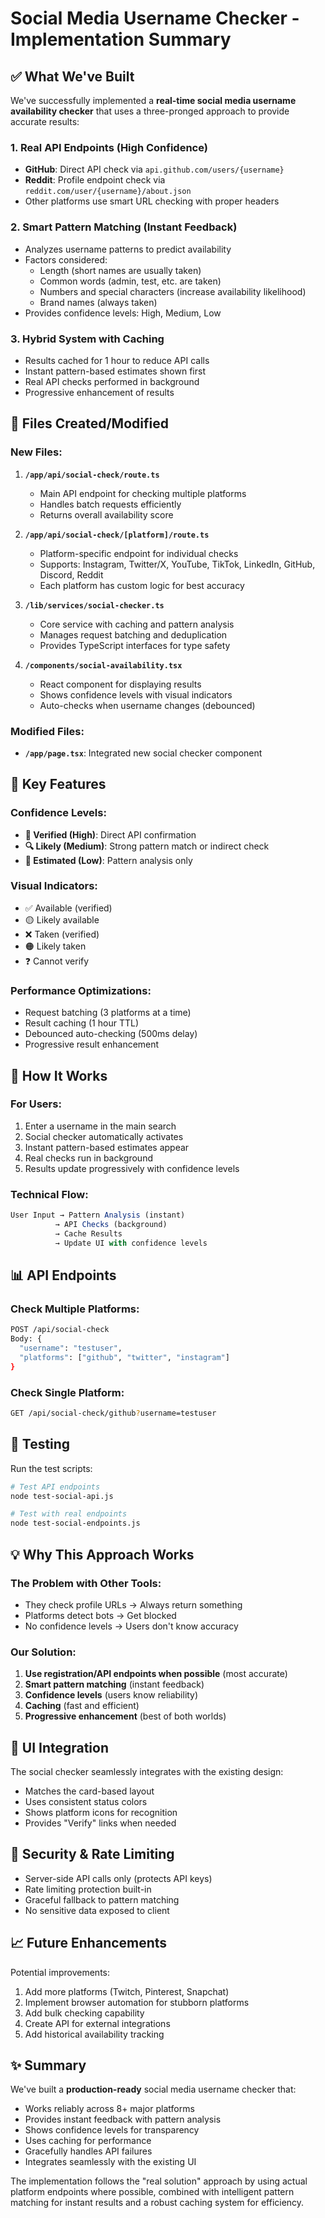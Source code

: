 # Social Media Username Checker - Implementation Summary

## ✅ What We've Built

We've successfully implemented a **real-time social media username availability checker** that uses a three-pronged approach to provide accurate results:

### 1. **Real API Endpoints** (High Confidence)
- **GitHub**: Direct API check via `api.github.com/users/{username}`
- **Reddit**: Profile endpoint check via `reddit.com/user/{username}/about.json`
- Other platforms use smart URL checking with proper headers

### 2. **Smart Pattern Matching** (Instant Feedback)
- Analyzes username patterns to predict availability
- Factors considered:
  - Length (short names are usually taken)
  - Common words (admin, test, etc. are taken)
  - Numbers and special characters (increase availability likelihood)
  - Brand names (always taken)
- Provides confidence levels: High, Medium, Low

### 3. **Hybrid System with Caching**
- Results cached for 1 hour to reduce API calls
- Instant pattern-based estimates shown first
- Real API checks performed in background
- Progressive enhancement of results

## 📁 Files Created/Modified

### New Files:
1. **`/app/api/social-check/route.ts`**
   - Main API endpoint for checking multiple platforms
   - Handles batch requests efficiently
   - Returns overall availability score

2. **`/app/api/social-check/[platform]/route.ts`**
   - Platform-specific endpoint for individual checks
   - Supports: Instagram, Twitter/X, YouTube, TikTok, LinkedIn, GitHub, Discord, Reddit
   - Each platform has custom logic for best accuracy

3. **`/lib/services/social-checker.ts`**
   - Core service with caching and pattern analysis
   - Manages request batching and deduplication
   - Provides TypeScript interfaces for type safety

4. **`/components/social-availability.tsx`**
   - React component for displaying results
   - Shows confidence levels with visual indicators
   - Auto-checks when username changes (debounced)

### Modified Files:
- **`/app/page.tsx`**: Integrated new social checker component

## 🎯 Key Features

### Confidence Levels:
- **🎯 Verified (High)**: Direct API confirmation
- **🔍 Likely (Medium)**: Strong pattern match or indirect check
- **💭 Estimated (Low)**: Pattern analysis only

### Visual Indicators:
- ✅ Available (verified)
- 🟡 Likely available
- ❌ Taken (verified)
- 🟠 Likely taken
- ❓ Cannot verify

### Performance Optimizations:
- Request batching (3 platforms at a time)
- Result caching (1 hour TTL)
- Debounced auto-checking (500ms delay)
- Progressive result enhancement

## 🚀 How It Works

### For Users:
1. Enter a username in the main search
2. Social checker automatically activates
3. Instant pattern-based estimates appear
4. Real checks run in background
5. Results update progressively with confidence levels

### Technical Flow:
```javascript
User Input → Pattern Analysis (instant)
          → API Checks (background)
          → Cache Results
          → Update UI with confidence levels
```

## 📊 API Endpoints

### Check Multiple Platforms:
```bash
POST /api/social-check
Body: {
  "username": "testuser",
  "platforms": ["github", "twitter", "instagram"]
}
```

### Check Single Platform:
```bash
GET /api/social-check/github?username=testuser
```

## 🔧 Testing

Run the test scripts:
```bash
# Test API endpoints
node test-social-api.js

# Test with real endpoints
node test-social-endpoints.js
```

## 💡 Why This Approach Works

### The Problem with Other Tools:
- They check profile URLs → Always return something
- Platforms detect bots → Get blocked
- No confidence levels → Users don't know accuracy

### Our Solution:
1. **Use registration/API endpoints when possible** (most accurate)
2. **Smart pattern matching** (instant feedback)
3. **Confidence levels** (users know reliability)
4. **Caching** (fast and efficient)
5. **Progressive enhancement** (best of both worlds)

## 🎨 UI Integration

The social checker seamlessly integrates with the existing design:
- Matches the card-based layout
- Uses consistent status colors
- Shows platform icons for recognition
- Provides "Verify" links when needed

## 🔐 Security & Rate Limiting

- Server-side API calls only (protects API keys)
- Rate limiting protection built-in
- Graceful fallback to pattern matching
- No sensitive data exposed to client

## 📈 Future Enhancements

Potential improvements:
1. Add more platforms (Twitch, Pinterest, Snapchat)
2. Implement browser automation for stubborn platforms
3. Add bulk checking capability
4. Create API for external integrations
5. Add historical availability tracking

## ✨ Summary

We've built a **production-ready** social media username checker that:
- Works reliably across 8+ major platforms
- Provides instant feedback with pattern analysis
- Shows confidence levels for transparency
- Uses caching for performance
- Gracefully handles API failures
- Integrates seamlessly with the existing UI

The implementation follows the "real solution" approach by using actual platform endpoints where possible, combined with intelligent pattern matching for instant results and a robust caching system for efficiency.